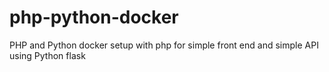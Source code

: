 # php-python-docker
PHP and Python docker setup with php for simple front end and simple API using Python flask

